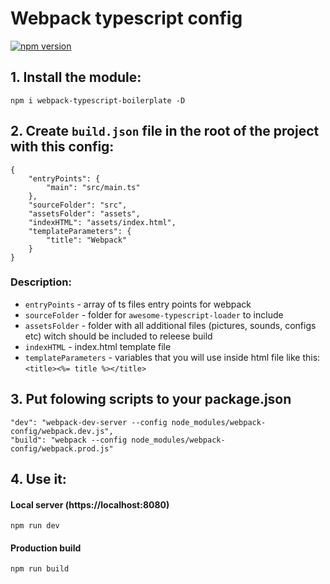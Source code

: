 # Webpack typescript config 
[![npm version](https://badge.fury.io/js/webpack-typescript-boilerplate.svg)](https://badge.fury.io/js/webpack-typescript-boilerplate)

## 1. Install the module:
```
npm i webpack-typescript-boilerplate -D
```

## 2. Create `build.json` file in the root of the project with this config:
```
{
    "entryPoints": {
        "main": "src/main.ts"
    },
    "sourceFolder": "src",
    "assetsFolder": "assets",
    "indexHTML": "assets/index.html",
    "templateParameters": {
        "title": "Webpack"
    }
}
```
### Description:
- `entryPoints` - array of ts files entry points for webpack
- `sourceFolder` - folder for `awesome-typescript-loader` to include
- `assetsFolder` - folder with all additional files (pictures, sounds, configs etc) witch should be included to releese build
- `indexHTML` - index.html template file
- `templateParameters` - variables that you will use inside html file like this: `<title><%= title %></title>`

## 3. Put folowing scripts to your package.json
```
"dev": "webpack-dev-server --config node_modules/webpack-config/webpack.dev.js",
"build": "webpack --config node_modules/webpack-config/webpack.prod.js"
```

## 4. Use it:

#### Local server (https://localhost:8080)
```
npm run dev
```

#### Production build
```
npm run build
```
